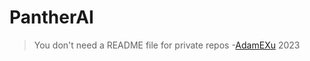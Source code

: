 # PantherAI
> You don't need a README file for private repos
-[AdamEXu](https://github.com/AdamEXu) 2023

